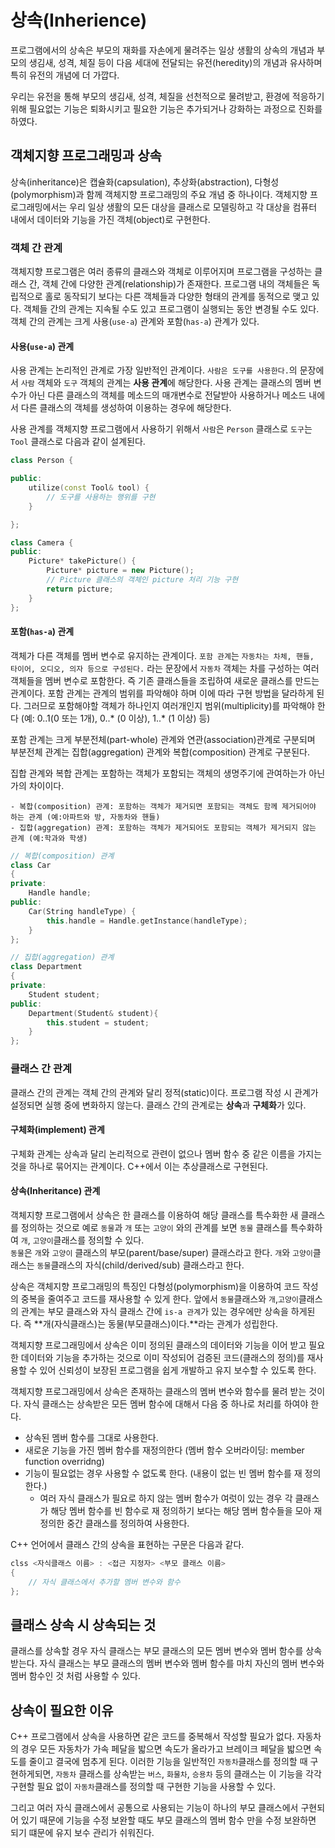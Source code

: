 # 상속(Inherience)

프로그램에서의 상속은 부모의 재화를 자손에게 물려주는 일상 생활의 상속의 개념과 부모의 생김새, 성격, 체질 등이 다음 세대에 전달되는 유전(heredity)의 개념과 유사하며 특히 유전의 개념에 더 가깝다. 

우리는 유전을 통해 부모의 생김새, 성격, 체질을 선천적으로 
물려받고, 환경에 적응하기 위해 필요없는 기능은 퇴화시키고 필요한 기능은 추가되거나 강화하는 과정으로 진화를 하였다. 


## 객체지향 프로그래밍과 상속

상속(inheritance)은 캡슐화(capsulation), 추상화(abstraction), 다형성(polymorphism)과 함께 객체지향 프로그래밍의 주요 개념 중 하나이다. 
객체지향 프로그래밍에서는 우리 일상 생활의 모든 대상을 클래스로 모델링하고 각 대상을 컴퓨터 내에서 데이터와 기능을 가진 객체(object)로 구현한다. 

### 객체 간 관계

객체지향 프로그램은 여러 종류의 클래스와 객체로 이루어지며 프로그램을 구성하는 클래스 간, 객체 간에 다양한 관계(relationship)가 존재한다. 
프로그램 내의 객체들은 독립적으로 홀로 동작되기 보다는 다른 객체들과 다양한 형태의 관계를 동적으로 맺고 있다. 
객체들 간의 관계는 지속될 수도 있고 프로그램이 실행되는 동안 변경될 수도 있다. 
객체 간의 관계는 크게 사용(```use-a```) 관계와 포함(```has-a```) 관계가 있다.

#### 사용(```use-a```) 관계 

사용 관계는 논리적인 관계로 가장 일반적인 관계이다.
``사람은 도구를 사용한다.``의 문장에서 ``사람`` 객체와 ``도구`` 객체의 관계는 **사용 관계**에 해당한다.
사용 관계는 클래스의 멤버 변수가 아닌 다른 클래스의 객체를 메소드의 매개변수로 전달받아 사용하거나 메소드 내에서 다른 클래스의 객체를 생성하여 이용하는 경우에 해당한다.  


사용 관계를 객체지향 프로그램에서 사용하기 위해서 ``사람``은 ```Person``` 클래스로 ``도구``는 ```Tool``` 클래스로 다음과 같이 설계된다. 

```cpp
class Person {

public:
	utilize(const Tool& tool) { 
		// 도구를 사용하는 행위를 구현  
	}

};
```
```cpp
class Camera {
public:
	Picture* takePicture() {
		Picture* picture = new Picture();
		// Picture 클래스의 객체인 picture 처리 기능 구현 
		return picture;
	}
};
```

#### 포함(```has-a```) 관계

객체가 다른 객체를 멤버 변수로 유지하는 관계이다. 
``포함 관계``는 ``자동차는 차체, 핸들, 타이어, 오디오, 의자 등으로 구성된다.``
라는 문장에서 ``자동차`` 객체는 차를 구성하는 여러 객체들을 멤버 변수로 포함한다. 
즉 기존 클래스들을 조립하여 새로운 클래스를 만드는 관계이다.
포함 관계는 관계의 범위를 파악해야 하며 이에 따라 구현 방법을 달라하게 된다. 
그러므로 포함해야할 객체가 하나인지 여러개인지 범위(multiplicity)를 파악해야 한다
(예: 0..1(0 또는 1개), 0..\* (0 이상), 1..\* (1 이상) 등)

포함 관계는 크게 부분전체(part-whole) 관계와 연관(association)관계로 구분되며
부분전체 관계는 집합(aggregation) 관계와 복합(composition) 관계로 구분된다.

집합 관계와 복합 관계는 포함하는 객체가 포함되는 객체의 생명주기에 관여하는가 아닌가의 차이이다.  

	- 복합(composition) 관계: 포함하는 객체가 제거되면 포함되는 객체도 함께 제거되어야 하는 관계 (예:아파트와 방, 자동차와 핸들)
	- 집합(aggregation) 관계: 포함하는 객체가 제거되어도 포함되는 객체가 제거되지 않는 관계 (예:학과와 학생)

```cpp
// 복합(composition) 관계
class Car
{
private:
	Handle handle;
public:
	Car(String handleType) {
		this.handle = Handle.getInstance(handleType);
	} 
};
```

```cpp
// 집합(aggregation) 관계
class Department
{
private:
	Student student;
public:
	Department(Student& student){
		this.student = student; 
	}
};
```

### 클래스 간 관계

클래스 간의 관계는 객체 간의 관계와 달리 정적(static)이다.
프로그램 작성 시 관계가 설정되면 실행 중에 변화하지 않는다. 클래스 간의 관계로는 **상속**과 **구체화**가 있다.   

#### 구체화(implement) 관계 

구체화 관계는 상속과 달리 논리적으로 관련이 없으나 멤버 함수 중 같은 이름을 가지는 것을 하나로 묶어지는 관계이다. C++에서 이는 추상클래스로 구현된다.

#### 상속(Inheritance) 관계 

객체지향 프로그램에서 상속은 한 클래스를 이용하여 해당 클래스를 특수화한 새 클래스를 정의하는 것으로 
예로 ``동물``과 ``개`` 또는 ``고양이`` 와의 관계를 보면 ``동물`` 클래스를 특수화하여 ``개``, ``고양이``클래스를 정의할 수 있다.  
``동물``은 ``개``와 ``고양이`` 클래스의 부모(parent/base/super) 클래스라고 한다. 
``개``와 ``고양이``클래스는 ``동물``클래스의 자식(child/derived/sub) 클래스라고 한다.

상속은 객체지향 프로그래밍의 특징인 다형성(polymorphism)을 이용하여 코드 작성의 중복을 줄여주고 코드를 재사용할 수 있게 한다. 
앞에서 ``동물``클래스와 ``개``,``고양이``클래스의 관계는 부모 클래스와 자식 클래스 간에 ``is-a 관계``가 있는 경우에만 상속을 하게된다. 즉 **개(자식클래스)는 동물(부모클래스)이다.**라는 관계가 성립한다. 

객체지향 프로그래밍에서 상속은 이미 정의된 클래스의 데이터와 기능을 이어 받고 필요한 데이터와 기능을 추가하는 것으로 
이미 작성되어 검증된 코드(클래스의 정의)를 재사용할 수 있어 신뢰성이 보장된 프로그램을 쉽게 개발하고 유지 보수할 수 있도록 한다.

객체지향 프로그래밍에서 상속은 존재하는 클래스의 멤버 변수와 함수를 물려 받는 것이다. 
자식 클래스는 상속받은 모든 멤버 함수에 대해서 다음 중 하나로 처리를 하여야 한다.

* 상속된 멤버 함수를 그대로 사용한다.
* 새로운 기능을 가진 멤버 함수를 재정의한다 (멤버 함수 오버라이딩: member function overridng)
* 기능이 필요없는 경우 사용할 수 없도록 한다. (내용이 없는 빈 멤버 함수를 재 정의한다.) 
	- 여러 자식 클래스가 필요로 하지 않는 멤버 함수가 여럿이 있는 경우 각 클래스가 해당 멤버 함수를 빈 함수로 재 정의하기 보다는 해당 멤버 함수들을 모아 재 정의한 중간 클래스를 정의하여 사용한다.  

C++ 언어에서 클래스 간의 상속을 표현하는 구문은 다음과 같다. 

```cpp
clss <자식클래스 이름> : <접근 지정자> <부모 클래스 이름> 
{
	// 자식 클래스에서 추가할 멤버 변수와 함수
};
```
## 클래스 상속 시 상속되는 것

클래스를 상속할 경우 자식 클래스는 부모 클래스의 모든 멤버 변수와 멤버 함수를 
상속받는다. 자식 클래스는 부모 클래스의 멤버 변수와 멤버 함수를 마치 자신의
멤버 변수와 멤버 함수인 것 처럼 사용할 수 있다. 

## 상속이 필요한 이유

C++ 프로그램에서 상속을 사용하면 같은 코드를 중복해서 작성할 필요가 없다. 자동차의 경우 모든 자동차가 가속 페달을 밟으면 속도가 올라가고 브레이크 페달을 밟으면 속도를 줄이고 결국에 멈추게 된다. 
이러한 기능을 일반적인 ```자동차```클래스를 정의할 때 구현하게되면,
```자동차``` 클래스를 상속받는 ``버스``, ``화물차``, ``승용차`` 등의 클래스는 이 기능을 각각 구현할 필요 없이 ```자동차```클래스를 정의할 때
구현한 기능을 사용할 수 있다. 

그리고 여러 자식 클래스에서 공통으로 사용되는 기능이 하나의 부모 클래스에서 구현되어 있기 때문에 기능을 수정 보완할 때도 부모 클래스의 멤버 함수 만을 
수정 보완하면 되기 떄문에 유지 보수 관리가 쉬워진다. 





